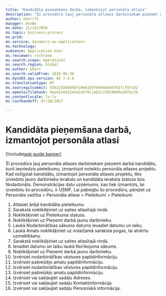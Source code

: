 ```yaml
--- 
title: "Kandidāta pieņemšana darbā, izmantojot personāla atlasi"
description: "Šī procedūra ļauj personāla atlases darbiniekam pieņemt darbā kandidātu, kurš iesniedzis pieteikumu, izmantojot noteiktu personāla atlases projektu."
author: kherr75
manager: AnnBe
ms.date: 11/14/2016
ms.topic: business-process
ms.prod: 
ms.service: dynamics-ax-applications
ms.technology: 
audience: Application User
ms.reviewer: rschloma
ms.search.scope: Operations
ms.search.region: Global
ms.author: kherr
ms.search.validFrom: 2016-06-30
ms.dyn365.ops.version: AX 7.0.0
ms.translationtype: HT
ms.sourcegitcommit: 55b22d246d6bfa9e8159fb844da95f61fcf07c62
ms.openlocfilehash: 9ea412e4324542a570c1ab2c37824089a3dfec26
ms.contentlocale: lv-lv
ms.lasthandoff: 07/28/2017

---
```

# <a name="hire-a-candidate-through-recruiting"></a>Kandidāta pieņemšana darbā, izmantojot personāla atlasi

[!include[task guide banner](../../includes/task-guide-banner.md)]

Šī procedūra ļauj personāla atlases darbiniekam pieņemt darbā kandidātu, kurš iesniedzis pieteikumu, izmantojot noteiktu personāla atlases projektu. Kad nolīgstat kandidātu, izmantojot personāla atlases projektu, tiks izveidots jauns darbinieka ieraksts un kandidāta ieraksta statuss būs Nodarbināts. Demonstrācijas datu uzņēmums, kas tiek izmantots, lai izveidotu šo procedūru, ir USMF. Lai pabeigtu šo procedūru, pārejiet uz Personāla vadība > Personāla atlase > Pieteikumi > Pieteikumi 

1. Atlasiet ārējā kandidāta pieteikumu
2. Sarakstā noklikšķiniet uz saites atlasītajā rindā.
3. Noklikšķiniet uz Pieteikuma statuss.
4. Noklikšķiniet uz Pieņemt darbā jaunu darbinieku.
5. Laukā Nodarbinātības sākuma datums ievadiet datumu un laiku.
6. Laukā Amats noklikšķiniet uz nolaižamā saraksta pogas, lai atvērtu uzmeklēšanu.
7. Sarakstā noklikšķiniet uz saites atlasītajā rindā.
8. Ievadiet datumu un laiku laukā Norīkojuma sākums.
9. Noklikšķiniet uz Pieņemt darbā jaunu darbinieku.
10. Izvērsiet nodarbinātības vēstures papildinformāciju.
11. Izvērsiet pašreizējo amatu papildinformāciju.
12. Izvērsiet nodarbinātības vēstures papildinformāciju.
13. Izvērsiet pašreizējo amatu papildinformāciju.
14. Izvērsiet vai sakļaujiet sadaļu Adreses.
15. Izvērsiet vai sakļaujiet sadaļu Kontaktinformācija.
16. Izvērsiet vai sakļaujiet sadaļu Personiskā informācija.


